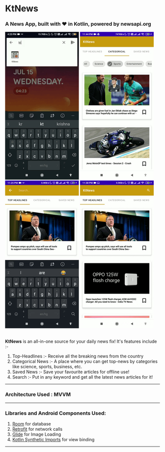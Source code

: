 # KtNews

### A News App, built with :heart: in Kotlin, powered by newsapi.org

!["Intro"](assets/intro.gif)</t>
!["Categorical News"](assets/categorical.gif)
!["Saved News"](assets/searchNews.gif)
!["Network States"](assets/networkState.gif)
<br>
<br>

**KtNews** is an all-in-one source for your daily news fix! It's features include :-
1. Top-Headlines :- Receive all the breaking news from the country
2. Categorical News :- A place where you can get top-news by categories like science, sports, business, etc.
3. Saved News :- Save your favourite articles for offline use!
4. Search :- Put in any keyword and get all the latest news articles for it!
---

### Architecture Used : MVVM  
---

### Libraries and Android Components Used:
1. [Room]() for database
2. [Retrofit]() for network calls
3. [Glide]() for Image Loading
4. [Kotlin Synthetic Imports]() for view binding
---
